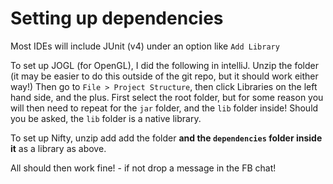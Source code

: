 # Setting up dependencies

Most IDEs will include JUnit (v4) under an option like `Add Library`

To set up JOGL (for OpenGL), I did the following in intelliJ. Unzip the folder (it may be easier to do this outside of the git repo, but it should work either way!) Then go to `File > Project Structure`, then click Libraries on the left hand side, and the plus. First select the root folder, but for some reason you will then need to repeat for the `jar` folder, and the `lib` folder inside! Should you be asked, the `lib` folder is a native library.

To set up Nifty, unzip add add the folder **and the `dependencies` folder inside it** as a library as above.

All should then work fine! - if not drop a message in the FB chat!
